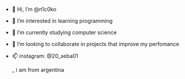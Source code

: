 - 👋 Hi, I’m @n1c0ko
- 👀 I’m interested in learning programming
- 🌱 I’m currently studying computer science
- 💞️ I’m looking to collaborate in projects that improve my perfomance
- 📫 instagram: @20_seba01

    _ i am from argentina 

<!---
n1c0ko/n1c0ko is a ✨ special ✨ repository because its `README.md` (this file) appears on your GitHub profile.
You can click the Preview link to take a look at your changes.
--->
